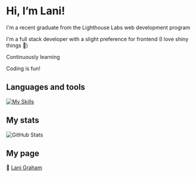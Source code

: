 # Hi, I’m Lani!

I'm a recent graduate from the Lighthouse Labs web development program

I'm a full stack developer with a slight preference for frontend (I love shiny things 🌟)

Continuously learning

Coding is fun!

## Languages and tools

[![My Skills](https://skillicons.dev/icons?i=postgres,nodejs,express,js,html,css,react,bootstrap,materialui,ruby,rails)](https://skillicons.dev)

## My stats
![GitHub Stats](https://github-readme-stats.vercel.app/api/top-langs/?username=oatmilkies&theme=solarized-dark&show_icons=true&hide_border=true&layout=compact)

## My page
🔗 [Lani Graham](https://oatmilkies.github.io/)
